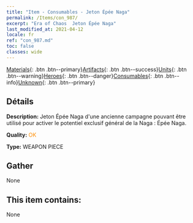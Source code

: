 ```yaml
---
title: "Item - Consumables - Jeton Épée Naga"
permalink: /Items/con_987/
excerpt: "Era of Chaos  Jeton Épée Naga"
last_modified_at: 2021-04-12
locale: fr
ref: "con_987.md"
toc: false
classes: wide
---
```

 [Materials](/fr/Items/){: .btn .btn--primary}[Artifacts](/fr/Items/Artifacts/){: .btn .btn--success}[Units](/fr/Items/Units/){: .btn .btn--warning}[Heroes](/fr/Items/Heroes/){: .btn .btn--danger}[Consumables](/fr/Items/Consumables/){: .btn .btn--info}[Unknown](/fr/Items/Unknown/){: .btn .btn--primary}

## Détails
 **Description:** Jeton Épée Naga d'une ancienne campagne pouvant être utilisé pour activer le potentiel exclusif général de la Naga : Épée Naga.

 **Quality:** <span style="color: #FF8C00">OK</span>

 **Type:** WEAPON PIECE

## Gather

  None

## This item contains:

  None

